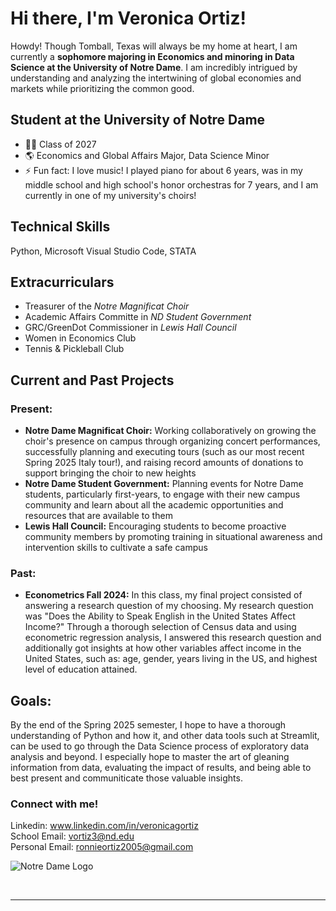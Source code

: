 # Hi there, I'm Veronica Ortiz!

Howdy! Though Tomball, Texas will always be my home at heart, I am currently a **sophomore majoring in Economics and minoring in Data Science at the University of Notre Dame**. I am incredibly intrigued by understanding and analyzing the intertwining of global economies and markets while prioritizing the common good.

## Student at the University of Notre Dame

- 👩‍💻  Class of 2027
- 🌎  Economics and Global Affairs Major, Data Science Minor
- ⚡  Fun fact: I love music! I played piano for about 6 years, was in my middle school and high school's honor orchestras for 7 years, and I am currently in one of my university's choirs!

## Technical Skills

Python, Microsoft Visual Studio Code, STATA

## Extracurriculars

- Treasurer of the *Notre Magnificat Choir*
- Academic Affairs Committe in *ND Student Government*
- GRC/GreenDot Commissioner in *Lewis Hall Council*
- Women in Economics Club
- Tennis & Pickleball Club

## Current and Past Projects
### Present:
- **Notre Dame Magnificat Choir:** Working collaboratively on growing the choir's presence on campus through organizing concert performances, successfully planning and executing tours (such as our most recent Spring 2025 Italy tour!), and raising record amounts of donations to support bringing the choir to new heights
- **Notre Dame Student Government:** Planning events for Notre Dame students, particularly first-years, to engage with their new campus community and learn about all the academic opportunities and resources that are available to them
- **Lewis Hall Council:** Encouraging students to become proactive community members by promoting training in situational awareness and intervention skills to cultivate a safe campus
### Past:
- **Econometrics Fall 2024:** In this class, my final project consisted of answering a research question of my choosing. My research question was "Does the Ability to Speak English in the United States Affect Income?" Through a thorough selection of Census data and using econometric regression analysis, I answered this research question and additionally got insights at how other variables affect income in the United States, such as: age, gender, years living in the US, and highest level of education attained.

## Goals:
By the end of the Spring 2025 semester, I hope to have a thorough understanding of Python and how it, and other data tools such at Streamlit, can be used to go through the Data Science process of exploratory data analysis and beyond. I especially hope to master the art of gleaning information from data, evaluating the impact of results, and being able to best present and communiticate those valuable insights.

### Connect with me!

Linkedin: www.linkedin.com/in/veronicagortiz<br>
School Email: vortiz3@nd.edu<br>
Personal Email: ronnieortiz2005@gmail.com

![Notre Dame Logo](https://hoopdirt.com/wp-content/uploads/2016/06/Notre-Dame-Logo.jpg)

<br />

---
